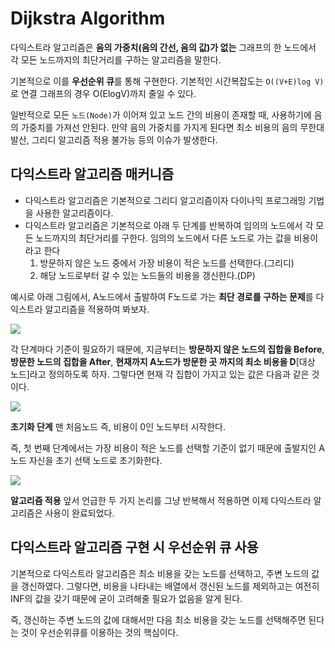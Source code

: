 # Dijkstra Algorithm
다익스트라 알고리즘은 **음의 가중치(음의 간선, 음의 값)가 없는** 그래프의 한 노드에서 각 모든 노드까지의 최단거리를 구하는 알고리즘을 말한다.

기본적으로 이를 **우선순위 큐**를 통해 구현한다. 기본적인 시간복잡도는 `O((V+E)log V)`로 연결 그래프의 경우 O(ElogV)까지 줄일 수 있다.

일반적으로 모든 `노드(Node)`가 이어져 있고 노드 간의 비용이 존재할 때, 사용하기에 음의 가중치를 가져선 안된다.
만약 음의 가중치를 가지게 된다면 최소 비용의 음의 무한대 발산, 그리디 알고리즘 적용 불가능 등의 이슈가 발생한다.

## 다익스트라 알고리즘 매커니즘
- 다익스트라 알고리즘은 기본적으로 그리디 알고리즘이자 다이나믹 프로그래밍 기법을 사용한 알고리즘이다.
- 다익스트라 알고리즘은 기본적으로 아래 두 단계를 반복하여 임의의 노드에서 각 모든 노드까지의 최단거리를 구한다. 임의의 노드에서 다른 노드로 가는 값을 비용이라고 한다
    1. 방문하지 않은 노드 중에서 가장 비용이 적은 노드를 선택한다.(그리디)
    2. 해당 노드로부터 갈 수 있는 노드들의 비용을 갱신한다.(DP)

예시로 아래 그림에서, A노드에서 출발하여 F노드로 가는 **최단 경로를 구하는 문제**를 다익스트라 알고리즘을 적용하여 봐보자.

![](https://img1.daumcdn.net/thumb/R1280x0/?scode=mtistory2&fname=https%3A%2F%2Fblog.kakaocdn.net%2Fdn%2FQ0yim%2FbtqZSuIfKTX%2FORDr8TKshVic2HL8MZILE1%2Fimg.png)

각 단계마다 기준이 필요하기 때문에, 지금부터는 **방문하지 않은 노드의 집합을 Before**, **방문한 노드의 집합을 After**, **현재까지 A노드가 방문한 곳 까지의 최소 비용을 D**[대상 노드]라고 정의하도록 하자. 그렇다면 현재 각 집합이 가지고 있는 값은 다음과 같은 것 이다.

![](https://img1.daumcdn.net/thumb/R1280x0/?scode=mtistory2&fname=https%3A%2F%2Fblog.kakaocdn.net%2Fdn%2FcIp5JD%2FbtqZSvmSfMm%2FRv4QrBbAub0KXBANFzH0VK%2Fimg.png)

**초기화 단계**
맨 처음노드 즉, 비용이 0인 노드부터 시작한다.

즉, 첫 번째 단계에서는 가장 비용이 적은 노드를 선택할 기준이 없기 때문에 출발지인 A노드 자신을 초기 선택 노드로 초기화한다.

![](https://img1.daumcdn.net/thumb/R1280x0/?scode=mtistory2&fname=https%3A%2F%2Fblog.kakaocdn.net%2Fdn%2FkyqhF%2FbtqZP26PpBS%2FjZFwHhRPmq19Vfb7lx7dcK%2Fimg.png)

**알고리즘 적용**
앞서 언급한 두 가지 논리를 그냥 반복해서 적용하면 이제 다익스트라 알고리즘은 사용이 완료되었다.


## 다익스트라 알고리즘 구현 시 우선순위 큐 사용
기본적으로 다익스트라 알고리즘은 최소 비용을 갖는 노드를 선택하고, 주변 노드의 값을 갱신하였다. 그렇다면, 비용을 나타내는 배열에서 갱신된 노드를 제외하고는 여전히 INF의 값을 갖기 때문에 굳이 고려해줄 필요가 없음을 알게 된다. 

즉, 갱신하는 주변 노드의 값에 대해서만 다음 최소 비용을 갖는 노드를 선택해주면 된다는 것이 우선순위큐를 이용하는 것의 핵심이다.
